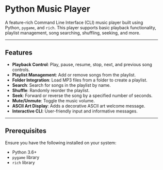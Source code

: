# Python Music Player

A feature-rich Command Line Interface (CLI) music player built using Python, `pygame`, and `rich`. This player supports basic playback functionality, playlist management, song searching, shuffling, seeking, and more.

---

## Features

- **Playback Control**: Play, pause, resume, stop, next, and previous song controls.
- **Playlist Management**: Add or remove songs from the playlist.
- **Folder Integration**: Load MP3 files from a folder to create a playlist.
- **Search**: Search for songs in the playlist by name.
- **Shuffle**: Randomly reorder the playlist.
- **Seek**: Forward or reverse the song by a specified number of seconds.
- **Mute/Unmute**: Toggle the music volume.
- **ASCII Art Display**: Adds a decorative ASCII art welcome message.
- **Interactive CLI**: User-friendly input and informative messages.

---

## Prerequisites

Ensure you have the following installed on your system:

- Python 3.6+
- `pygame` library
- `rich` library

